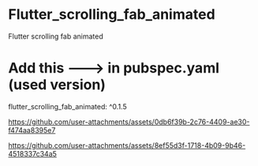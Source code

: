 # Flutter_scrolling_fab_animated
Flutter scrolling fab animated

Add this ---> in pubspec.yaml (used version)
============================================
flutter_scrolling_fab_animated: ^0.1.5

https://github.com/user-attachments/assets/0db6f39b-2c76-4409-ae30-f474aa8395e7

https://github.com/user-attachments/assets/8ef55d3f-1718-4b09-9b46-4518337c34a5
